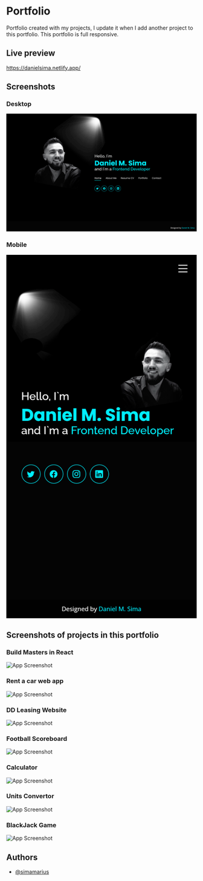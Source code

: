 
# Portfolio

Portfolio created with my projects, I update it when I add another project to this portfolio. This portfolio is full responsive.


## Live preview

https://danielsima.netlify.app/


## Screenshots

### Desktop
![App Screenshot](https://github.com/simamarius/portfolio/blob/main/danielsima.netlify.app_.png?raw=true)

### Mobile

![App Screenshot](https://github.com/simamarius/portfolio/blob/main/danielsima.netlify.app_%20(1).png?raw=true)
## Screenshots of projects in this portfolio
### Build Masters in React
![App Screenshot](https://danielsima.netlify.app/assets/img/portfolio/build-master%20(4).png)

### Rent a car web app
![App Screenshot](https://danielsima.netlify.app/assets/img/portfolio/rentappdesign.png)
### DD Leasing Website
![App Screenshot](https://danielsima.netlify.app/assets/img/portfolio/ddleasing%20(1).png)
### Football Scoreboard
![App Screenshot](https://danielsima.netlify.app/assets/img/portfolio/scoretable1.png)
### Calculator
![App Screenshot](https://danielsima.netlify.app/assets/img/portfolio/calculator.png)
### Units Convertor
![App Screenshot](https://danielsima.netlify.app/assets/img/portfolio/convert.png)
### BlackJack Game
![App Screenshot](https://danielsima.netlify.app/assets/img/portfolio/blackjack.png)
## Authors

- [@simamarius](https://www.github.com/simamarius)

